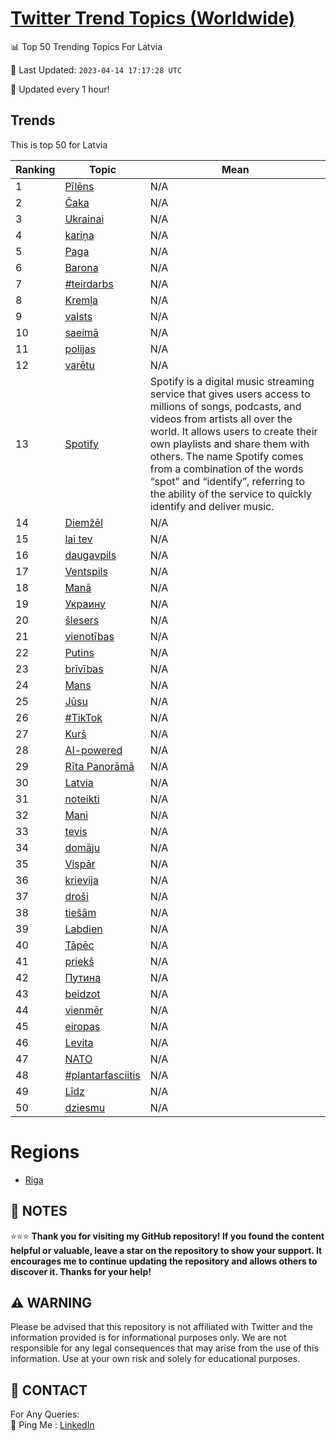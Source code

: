 [Twitter Trend Topics (Worldwide)](https://github.com/ErcinDedeoglu/Twitter-Trend-Topics)
==========


📊 Top 50 Trending Topics For Latvia

📆 Last Updated: `2023-04-14 17:17:28 UTC`

🔧 Updated every 1 hour!


## Trends

This is top 50 for Latvia

| Ranking | Topic | Mean |
| ------- | ------------ | ------------ |
| 1 | [Pīlēns](http://twitter.com/search?q=P%c4%abl%c4%93ns) | N/A |
| 2 | [Čaka](http://twitter.com/search?q=%c4%8caka) | N/A |
| 3 | [Ukrainai](http://twitter.com/search?q=Ukrainai) | N/A |
| 4 | [kariņa](http://twitter.com/search?q=kari%c5%86a) | N/A |
| 5 | [Paga](http://twitter.com/search?q=Paga) | N/A |
| 6 | [Barona](http://twitter.com/search?q=Barona) | N/A |
| 7 | [#teirdarbs](http://twitter.com/search?q=%23teirdarbs) | N/A |
| 8 | [Kremļa](http://twitter.com/search?q=Krem%c4%bca) | N/A |
| 9 | [valsts](http://twitter.com/search?q=valsts) | N/A |
| 10 | [saeimā](http://twitter.com/search?q=saeim%c4%81) | N/A |
| 11 | [polijas](http://twitter.com/search?q=polijas) | N/A |
| 12 | [varētu](http://twitter.com/search?q=var%c4%93tu) | N/A |
| 13 | [Spotify](http://twitter.com/search?q=Spotify) | Spotify is a digital music streaming service that gives users access to millions of songs, podcasts, and videos from artists all over the world. It allows users to create their own playlists and share them with others. The name Spotify comes from a combination of the words “spot” and “identify”, referring to the ability of the service to quickly identify and deliver music. |
| 14 | [Diemžēl](http://twitter.com/search?q=Diem%c5%be%c4%93l) | N/A |
| 15 | [lai tev](http://twitter.com/search?q=lai+tev) | N/A |
| 16 | [daugavpils](http://twitter.com/search?q=daugavpils) | N/A |
| 17 | [Ventspils](http://twitter.com/search?q=Ventspils) | N/A |
| 18 | [Manā](http://twitter.com/search?q=Man%c4%81) | N/A |
| 19 | [Украину](http://twitter.com/search?q=%d0%a3%d0%ba%d1%80%d0%b0%d0%b8%d0%bd%d1%83) | N/A |
| 20 | [šlesers](http://twitter.com/search?q=%c5%a1lesers) | N/A |
| 21 | [vienotības](http://twitter.com/search?q=vienot%c4%abbas) | N/A |
| 22 | [Putins](http://twitter.com/search?q=Putins) | N/A |
| 23 | [brīvības](http://twitter.com/search?q=br%c4%abv%c4%abbas) | N/A |
| 24 | [Mans](http://twitter.com/search?q=Mans) | N/A |
| 25 | [Jūsu](http://twitter.com/search?q=J%c5%absu) | N/A |
| 26 | [#TikTok](http://twitter.com/search?q=%23TikTok) | N/A |
| 27 | [Kurš](http://twitter.com/search?q=Kur%c5%a1) | N/A |
| 28 | [AI-powered](http://twitter.com/search?q=AI-powered) | N/A |
| 29 | [Rīta Panorāmā](http://twitter.com/search?q=R%c4%abta+Panor%c4%81m%c4%81) | N/A |
| 30 | [Latvia](http://twitter.com/search?q=Latvia) | N/A |
| 31 | [noteikti](http://twitter.com/search?q=noteikti) | N/A |
| 32 | [Mani](http://twitter.com/search?q=Mani) | N/A |
| 33 | [tevis](http://twitter.com/search?q=tevis) | N/A |
| 34 | [domāju](http://twitter.com/search?q=dom%c4%81ju) | N/A |
| 35 | [Vispār](http://twitter.com/search?q=Visp%c4%81r) | N/A |
| 36 | [krievija](http://twitter.com/search?q=krievija) | N/A |
| 37 | [droši](http://twitter.com/search?q=dro%c5%a1i) | N/A |
| 38 | [tiešām](http://twitter.com/search?q=tie%c5%a1%c4%81m) | N/A |
| 39 | [Labdien](http://twitter.com/search?q=Labdien) | N/A |
| 40 | [Tāpēc](http://twitter.com/search?q=T%c4%81p%c4%93c) | N/A |
| 41 | [priekš](http://twitter.com/search?q=priek%c5%a1) | N/A |
| 42 | [Путина](http://twitter.com/search?q=%d0%9f%d1%83%d1%82%d0%b8%d0%bd%d0%b0) | N/A |
| 43 | [beidzot](http://twitter.com/search?q=beidzot) | N/A |
| 44 | [vienmēr](http://twitter.com/search?q=vienm%c4%93r) | N/A |
| 45 | [eiropas](http://twitter.com/search?q=eiropas) | N/A |
| 46 | [Levita](http://twitter.com/search?q=Levita) | N/A |
| 47 | [NATO](http://twitter.com/search?q=NATO) | N/A |
| 48 | [#plantarfasciitis](http://twitter.com/search?q=%23plantarfasciitis) | N/A |
| 49 | [Līdz](http://twitter.com/search?q=L%c4%abdz) | N/A |
| 50 | [dziesmu](http://twitter.com/search?q=dziesmu) | N/A |



# Regions

* [Riga](</Latvia/Riga.md>)



## 📝 NOTES

⭐⭐⭐ **Thank you for visiting my GitHub repository! If you found the content helpful or valuable, leave a star on the repository to show your support. It encourages me to continue updating the repository and allows others to discover it. Thanks for your help!**


## ⚠️ WARNING

Please be advised that this repository is not affiliated with Twitter and the information provided is for informational purposes only. We are not responsible for any legal consequences that may arise from the use of this information. Use at your own risk and solely for educational purposes.


## 📨 CONTACT

 For Any Queries:  
            🏓 Ping Me : [LinkedIn](https://www.linkedin.com/in/ercindedeoglu/)
